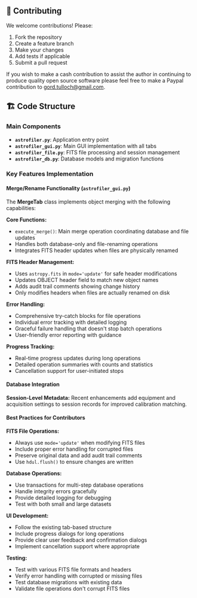 ## 🤝 Contributing

We welcome contributions! Please:

1. Fork the repository
2. Create a feature branch
3. Make your changes
4. Add tests if applicable
5. Submit a pull request

If you wish to make a cash contribution to assist the author in continuing to produce quality open source software please feel free to make a Paypal contribution to gord.tulloch@gmail.com.

## 🏗️ Code Structure

### Main Components

- **`astrofiler.py`**: Application entry point
- **`astrofiler_gui.py`**: Main GUI implementation with all tabs
- **`astrofiler_file.py`**: FITS file processing and session management
- **`astrofiler_db.py`**: Database models and migration functions

### Key Features Implementation

#### Merge/Rename Functionality (`astrofiler_gui.py`)

The **MergeTab** class implements object merging with the following capabilities:

**Core Functions:**
- `execute_merge()`: Main merge operation coordinating database and file updates
- Handles both database-only and file-renaming operations
- Integrates FITS header updates when files are physically renamed

**FITS Header Management:**
- Uses `astropy.fits` in `mode='update'` for safe header modifications
- Updates OBJECT header field to match new object names
- Adds audit trail comments showing change history
- Only modifies headers when files are actually renamed on disk

**Error Handling:**
- Comprehensive try-catch blocks for file operations
- Individual error tracking with detailed logging
- Graceful failure handling that doesn't stop batch operations
- User-friendly error reporting with guidance

**Progress Tracking:**
- Real-time progress updates during long operations
- Detailed operation summaries with counts and statistics
- Cancellation support for user-initiated stops

#### Database Integration

**Session-Level Metadata:**
Recent enhancements add equipment and acquisition settings to session records for improved calibration matching.

#### Best Practices for Contributors

**FITS File Operations:**
- Always use `mode='update'` when modifying FITS files
- Include proper error handling for corrupted files
- Preserve original data and add audit trail comments
- Use `hdul.flush()` to ensure changes are written

**Database Operations:**
- Use transactions for multi-step database operations
- Handle integrity errors gracefully
- Provide detailed logging for debugging
- Test with both small and large datasets

**UI Development:**
- Follow the existing tab-based structure
- Include progress dialogs for long operations
- Provide clear user feedback and confirmation dialogs
- Implement cancellation support where appropriate

**Testing:**
- Test with various FITS file formats and headers
- Verify error handling with corrupted or missing files
- Test database migrations with existing data
- Validate file operations don't corrupt FITS files

